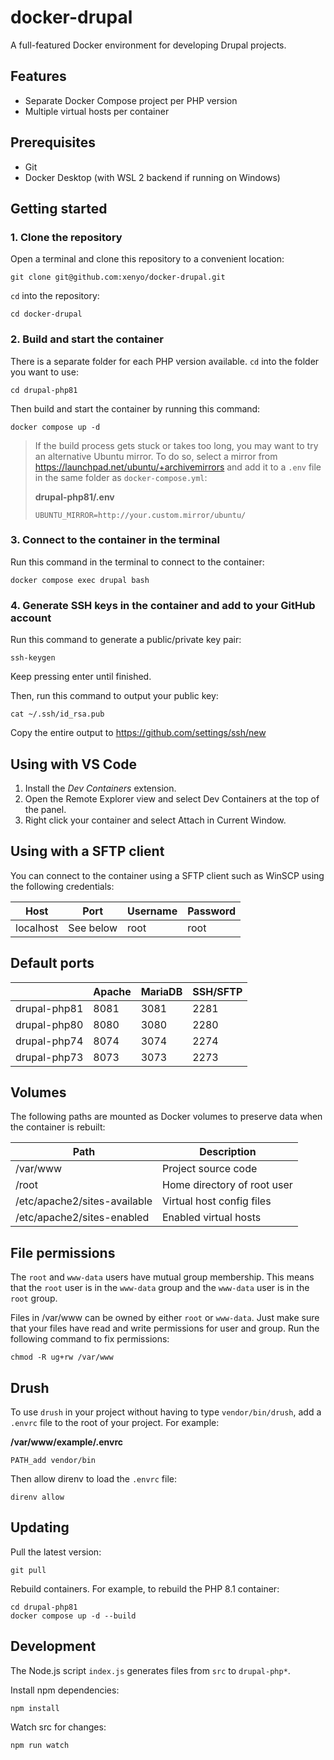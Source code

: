 # docker-drupal

A full-featured Docker environment for developing Drupal projects.

## Features

- Separate Docker Compose project per PHP version
- Multiple virtual hosts per container

## Prerequisites

- Git
- Docker Desktop (with WSL 2 backend if running on Windows)

## Getting started

### 1. Clone the repository

Open a terminal and clone this repository to a convenient location:

```
git clone git@github.com:xenyo/docker-drupal.git
```

`cd` into the repository:

```
cd docker-drupal
```

### 2. Build and start the container

There is a separate folder for each PHP version available. `cd` into the folder
you want to use:

```
cd drupal-php81
```

Then build and start the container by running this command:

```
docker compose up -d
```

> If the build process gets stuck or takes too long, you may want to try an
> alternative Ubuntu mirror. To do so, select a mirror from
> https://launchpad.net/ubuntu/+archivemirrors and add it to a `.env` file in the
> same folder as `docker-compose.yml`:
> 
> **drupal-php81/.env**
> 
> ```
> UBUNTU_MIRROR=http://your.custom.mirror/ubuntu/
> ```

### 3. Connect to the container in the terminal

Run this command in the terminal to connect to the container:

```
docker compose exec drupal bash
```

### 4. Generate SSH keys in the container and add to your GitHub account

Run this command to generate a public/private key pair:

```
ssh-keygen
```

Keep pressing enter until finished.

Then, run this command to output your public key:

```
cat ~/.ssh/id_rsa.pub
```

Copy the entire output to https://github.com/settings/ssh/new

## Using with VS Code

1. Install the *Dev Containers* extension.
2. Open the Remote Explorer view and select Dev Containers at the top of the panel.
3. Right click your container and select Attach in Current Window.

## Using with a SFTP client

You can connect to the container using a SFTP client such as WinSCP using the
following credentials:

| Host | Port | Username | Password |
| - | - | - | - |
| localhost | See below | root | root |

## Default ports

| | Apache | MariaDB | SSH/SFTP |
| - | - | - | - |
| drupal-php81 | 8081 | 3081 | 2281 |
| drupal-php80 | 8080 | 3080 | 2280 |
| drupal-php74 | 8074 | 3074 | 2274 |
| drupal-php73 | 8073 | 3073 | 2273 |

## Volumes

The following paths are mounted as Docker volumes to preserve data when the container is rebuilt:

| Path | Description |
| - | - |
| /var/www | Project source code |
| /root | Home directory of root user |
| /etc/apache2/sites-available | Virtual host config files |
| /etc/apache2/sites-enabled | Enabled virtual hosts |

## File permissions

The `root` and `www-data` users have mutual group membership. This means that
the `root` user is in the `www-data` group and the `www-data` user is in the
`root` group.

Files in /var/www can be owned by either `root` or `www-data`. Just make sure
that your files have read and write permissions for user and group. Run the
following command to fix permissions:

```
chmod -R ug+rw /var/www
```

## Drush

To use `drush` in your project without having to type `vendor/bin/drush`, add
a `.envrc` file to the root of your project. For example:

**/var/www/example/.envrc**

```
PATH_add vendor/bin
```

Then allow direnv to load the `.envrc` file:

```
direnv allow
```

## Updating

Pull the latest version:

```
git pull
```

Rebuild containers. For example, to rebuild the PHP 8.1 container:

```
cd drupal-php81
docker compose up -d --build
```

## Development

The Node.js script `index.js` generates files from `src` to `drupal-php*`.

Install npm dependencies:

```
npm install
```

Watch src for changes:

```
npm run watch
```
